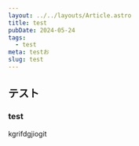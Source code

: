 ```yaml
---
layout: ../../layouts/Article.astro
title: test
pubDate: 2024-05-24
tags:
  - test
meta: testお
slug: test
---
```

## テスト
### test
kgrifdgjiogit